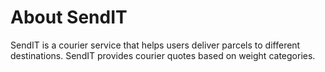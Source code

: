 # About SendIT
SendIT is a courier service that helps users deliver parcels to different destinations. SendIT provides courier quotes based on weight categories.